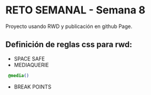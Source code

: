 # RETO SEMANAL - Semana 8
 Proyecto usando RWD y publicación en github Page.

## Definición de reglas css para rwd:

- SPACE SAFE
- MEDIAQUERIE 
```CSS
 @media()
```
- BREAK POINTS 


